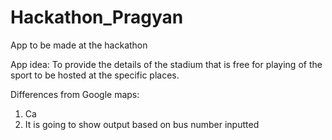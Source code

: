 # Hackathon_Pragyan
App to be made at the hackathon

App idea:
To provide the details of the stadium that is free for playing of the sport to be hosted at the specific places.

Differences from Google maps:
1) Ca
2) It is going to show output based on bus number inputted
